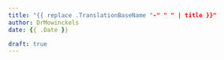 ```yaml
---
title: "{{ replace .TranslationBaseName "-" " " | title }}"
author: DrMowinckels
date: {{ .Date }}

draft: true
---
```


```{r setup, include=F}
```

